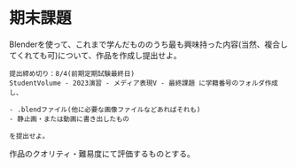 # 期末課題

Blenderを使って、これまで学んだもののうち最も興味持った内容(当然、複合してくれても可)について、作品を作成し提出せよ。

```
提出締め切り：8/4(前期定期試験最終日)
StudentVolume - 2023演習 - メディア表現V - 最終課題 に学籍番号のフォルダ作成し、

- .blendファイル(他に必要な画像ファイルなどあればそれも)
- 静止画・または動画に書き出したもの

を提出せよ。
```


作品のクオリティ・難易度にて評価するものとする。